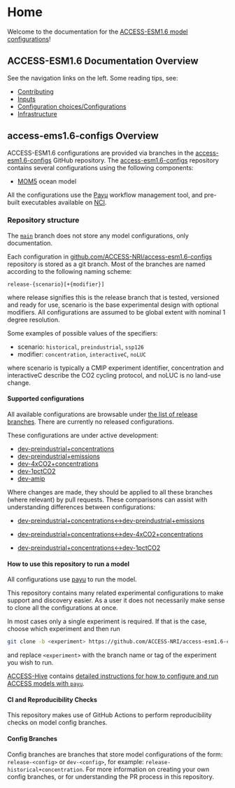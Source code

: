 
# Home

Welcome to the documentation for the [ACCESS-ESM1.6 model configurations](https://github.com/ACCESS-NRI/access-ESM1.6-configs)! 


## ACCESS-ESM1.6 Documentation Overview

See the navigation links on the left. Some reading tips, see:

 - [Contributing](/contributing) 
 - [Inputs](/inputs/Forcing-data-models) 
 - [Configuration choices/Configurations](/configurations/Overview/) 
 - [Infrastructure](/infrastructure/Architecture/) 

## access-ems1.6-configs Overview
ACCESS-ESM1.6 configurations are provided via branches in the [access-esm1.6-configs](https://github.com/ACCESS-NRI/access-esm1.6-configs) GitHub repository. The [access-esm1.6-configs](https://github.com/ACCESS-NRI/access-esm1.6-configs) repository contains several configurations using the following components:

- [MOM5](https://github.com/ACCESS-NRI/mom5) ocean model

All the configurations use the [Payu](https://payu.readthedocs.io/en/latest/) workflow management tool, and pre-built executables available on [NCI](https://nci.org.au/).

### Repository structure

The [`main`](https://github.com/ACCESS-NRI/access-esm1.6-configs/tree/main) branch does not store any model configurations, only documentation.

Each configuration in [github.com/ACCESS-NRI/access-esm1.6-configs](https://github.com/ACCESS-NRI/access-esm1.6-configs) repository is stored as a git branch. Most of the branches are named according to the following naming scheme:

`release-{scenario}[+{modifier}]`

where release signifies this is the release branch that is tested, versioned and ready for use, scenario is the base experimental design with optional modifiers. All configurations are assumed to be global extent with nominal 1 degree resolution.

Some examples of possible values of the specifiers:

- scenario: `historical`, `preindustrial`, `ssp126`
- modifier: `concentration`, `interactiveC`, `noLUC`

where scenario is typically a CMIP experiment identifier, concentration and interactiveC describe the CO2 cycling protocol, and noLUC is no land-use change.

#### Supported configurations

All available configurations are browsable under [the list of release branches](https://github.com/ACCESS-NRI/access-esm1.6-configs/branches/all?query=release-). There are currently no released configurations.


These configurations are under active development:
- [dev-preindustrial+concentrations](https://github.com/ACCESS-NRI/access-esm1.6-configs/tree/dev-preindustrial%2Bconcentrations)
- [dev-preindustrial+emissions](https://github.com/ACCESS-NRI/access-esm1.6-configs/tree/dev-preindustrial%2Bemissions)
- [dev-4xCO2+concentrations](https://github.com/ACCESS-NRI/access-esm1.6-configs/tree/dev-4xCO2%2Bconcentrations)
- [dev-1pctCO2](https://github.com/ACCESS-NRI/access-esm1.6-configs/tree/dev-1pctCO2)
- [dev-amip](https://github.com/ACCESS-NRI/access-esm1.6-configs/tree/dev-amip)

Where changes are made, they should be applied to all these branches (where relevant) by pull requests. These comparisons can assist with understanding differences between configurations:

- [dev-preindustrial+concentrations↔️dev-preindustrial+emissions
](https://github.com/ACCESS-NRI/access-esm1.6-configs/compare/dev-preindustrial+concentrations..dev-preindustrial+emissions
)

- [dev-preindustrial+concentrations↔️dev-4xCO2+concentrations
](https://github.com/ACCESS-NRI/access-esm1.6-configs/compare/dev-preindustrial+concentrations..dev-4xCO2+concentrations
)

- [dev-preindustrial+concentrations↔️dev-1pctCO2
](https://github.com/ACCESS-NRI/access-esm1.6-configs/compare/dev-preindustrial+concentrations..dev-1pctCO2
)



#### How to use this repository to run a model

All configurations use [payu](https://github.com/payu-org/payu) to run the model.

This repository contains many related experimental configurations to make support
and discovery easier. As a user it does not necessarily make sense to clone all the
configurations at once.

In most cases only a single experiment is required. If that is the case, choose which experiment and then run

```sh
git clone -b <experiment> https://github.com/ACCESS-NRI/access-esm1.6-configs <experiment>
```

and replace `<experiment>` with the branch name or tag of the experiment you wish to run.

[ACCESS-Hive](https://access-hive.org.au/) contains [detailed instructions for how to configure and run ACCESS models with `payu`](https://access-hive.org.au/models/run-a-model).

#### CI and Reproducibility Checks

This repository makes use of GitHub Actions to perform reproducibility checks on model config branches.

#### Config Branches

Config branches are branches that store model configurations of the form: `release-<config>` or `dev-<config>`, for example: `release-historical+concentration`. For more information on creating your own config branches, or for understanding the PR process in this repository.


